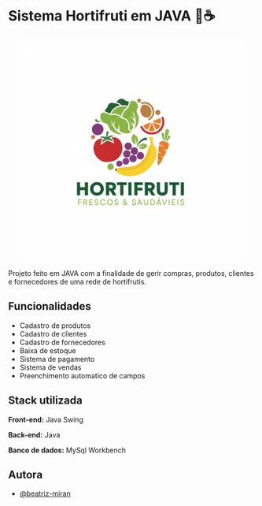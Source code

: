 # Sistema Hortifruti em JAVA 🍎☕

<p align="center">
  <img src="src/imagens/logoatl.jpg" alt="Descrição da Tela Inicial" width="450px"/>
</p>
Projeto feito em JAVA com a finalidade de gerir compras, produtos, clientes e fornecedores de uma rede de hortifrutis.

## Funcionalidades

- Cadastro de produtos
- Cadastro de clientes
- Cadastro de fornecedores
- Baixa de estoque
- Sistema de pagamento
- Sistema de vendas
- Preenchimento automatico de campos

## Stack utilizada

**Front-end:** Java Swing

**Back-end:** Java

**Banco de dados:** MySql Workbench

## Autora

- [@beatriz-miran](https://www.github.com/beatriz-miran)

